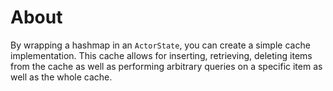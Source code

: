 # About
By wrapping a hashmap in an `ActorState`, you can create a simple cache implementation. This cache allows for inserting, retrieving, deleting items from the cache as well as performing arbitrary queries on a specific item as well as the whole cache.
